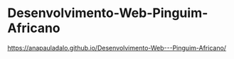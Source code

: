 # Desenvolvimento-Web-Pinguim-Africano

https://anapauladalo.github.io/Desenvolvimento-Web---Pinguim-Africano/
